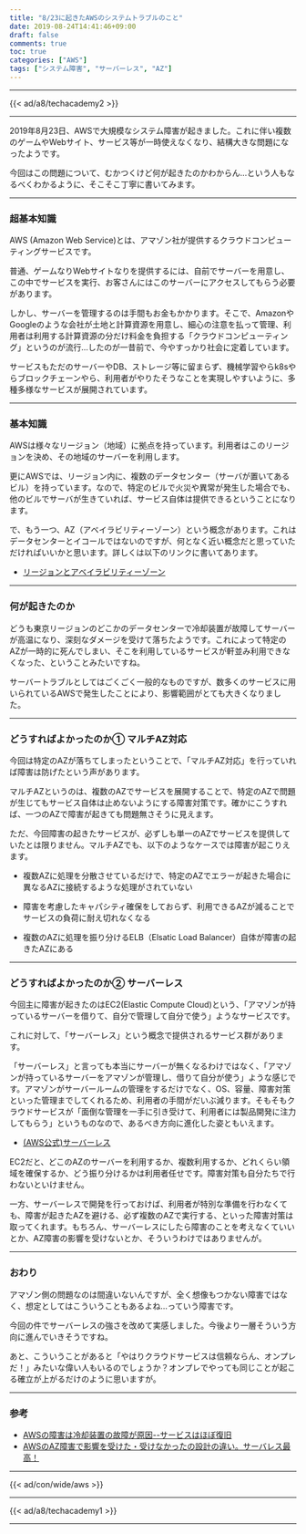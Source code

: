 ```yaml
---
title: "8/23に起きたAWSのシステムトラブルのこと"
date: 2019-08-24T14:41:46+09:00
draft: false
comments: true
toc: true
categories: ["AWS"]
tags: ["システム障害", "サーバーレス", "AZ"]
---
```


<!--more-->

---

{{< ad/a8/techacademy2 >}}

---

2019年8月23日、AWSで大規模なシステム障害が起きました。これに伴い複数のゲームやWebサイト、サービス等が一時使えなくなり、結構大きな問題になったようです。

今回はこの問題について、むかつくけど何が起きたのかわからん…という人もなるべくわかるように、そこそこ丁寧に書いてみます。

---

### 超基本知識

AWS (Amazon Web Service)とは、アマゾン社が提供するクラウドコンピューティングサービスです。

普通、ゲームなりWebサイトなりを提供するには、自前でサーバーを用意し、この中でサービスを実行、お客さんにはこのサーバーにアクセスしてもらう必要があります。

しかし、サーバーを管理するのは手間もお金もかかります。そこで、AmazonやGoogleのような会社が土地と計算資源を用意し、細心の注意を払って管理、利用者は利用する計算資源の分だけ料金を負担する「クラウドコンピューティング」というのが流行…したのが一昔前で、今やすっかり社会に定着しています。

サービスもただのサーバーやDB、ストレージ等に留まらず、機械学習やらk8sやらブロックチェーンやら、利用者がやりたそうなことを実現しやすいように、多種多様なサービスが展開されています。

---

### 基本知識

AWSは様々なリージョン（地域）に拠点を持っています。利用者はこのリージョンを決め、その地域のサーバーを利用します。

更にAWSでは、リージョン内に、複数のデータセンター（サーバが置いてあるビル）を持っています。なので、特定のビルで火災や異常が発生した場合でも、他のビルでサーバが生きていれば、サービス自体は提供できるということになります。

で、もう一つ、AZ（アベイラビリティーゾーン）という概念があります。これはデータセンターとイコールではないのですが、何となく近い概念だと思っていただければいいかと思います。詳しくは以下のリンクに書いてあります。

- [リージョンとアベイラビリティーゾーン](https://docs.aws.amazon.com/ja_jp/AWSEC2/latest/UserGuide/using-regions-availability-zones.html)

---

### 何が起きたのか

どうも東京リージョンのどこかのデータセンターで冷却装置が故障してサーバーが高温になり、深刻なダメージを受けて落ちたようです。これによって特定のAZが一時的に死んでしまい、そこを利用しているサービスが軒並み利用できなくなった、ということみたいですね。

サーバートラブルとしてはごくごく一般的なものですが、数多くのサービスに用いられているAWSで発生したことにより、影響範囲がとても大きくなりました。

---

### どうすればよかったのか① マルチAZ対応

今回は特定のAZが落ちてしまったということで、「マルチAZ対応」を行っていれば障害は防げたという声があります。

マルチAZというのは、複数のAZでサービスを展開することで、特定のAZで問題が生じてもサービス自体は止めないようにする障害対策です。確かにこうすれば、一つのAZで障害が起きても問題無さそうに見えます。

ただ、今回障害の起きたサービスが、必ずしも単一のAZでサービスを提供していたとは限りません。マルチAZでも、以下のようなケースでは障害が起こりえます。

- 複数AZに処理を分散させているだけで、特定のAZでエラーが起きた場合に異なるAZに接続するような処理がされていない

- 障害を考慮したキャパシティ確保をしておらず、利用できるAZが減ることでサービスの負荷に耐え切れなくなる

- 複数のAZに処理を振り分けるELB（Elsatic Load Balancer）自体が障害の起きたAZにある

---

### どうすればよかったのか② サーバーレス

今回主に障害が起きたのはEC2(Elastic Compute Cloud)という、「アマゾンが持っているサーバーを借りて、自分で管理して自分で使う」ようなサービスです。

これに対して、「サーバーレス」という概念で提供されるサービス群があります。

「サーバーレス」と言っても本当にサーバーが無くなるわけではなく、「アマゾンが持っているサーバーをアマゾンが管理し、借りて自分が使う」ような感じです。アマゾンがサーバールームの管理をするだけでなく、OS、容量、障害対策といった管理までしてくれるため、利用者の手間がだいぶ減ります。そもそもクラウドサービスが「面倒な管理を一手に引き受けて、利用者には製品開発に注力してもらう」というものなので、あるべき方向に進化した姿ともいえます。

- [(AWS公式)サーバーレス](https://aws.amazon.com/jp/serverless/)

EC2だと、どこのAZのサーバーを利用するか、複数利用するか、どれくらい領域を確保するか、どう振り分けるかは利用者任せです。障害対策も自分たちで行わないといけません。

一方、サーバーレスで開発を行っておけば、利用者が特別な準備を行わなくても、障害が起きたAZを避ける、必ず複数のAZで実行する、といった障害対策は取ってくれます。もちろん、サーバーレスにしたら障害のことを考えなくていいとか、AZ障害の影響を受けないとか、そういうわけではありませんが。

---

### おわり

アマゾン側の問題なのは間違いないんですが、全く想像もつかない障害ではなく、想定としてはこういうこともあるよね…っていう障害です。

今回の件でサーバーレスの強さを改めて実感しました。今後より一層そういう方向に進んでいきそうですね。

あと、こういうことがあると「やはりクラウドサービスは信頼ならん、オンプレだ！」みたいな偉い人もいるのでしょうか？オンプレでやっても同じことが起こる確立が上がるだけのように思いますが。

---

### 参考

- [AWSの障害は冷却装置の故障が原因--サービスはほぼ復旧](https://japan.zdnet.com/article/35141698/)
- [AWSのAZ障害で影響を受けた・受けなかったの設計の違い。サーバレス最高！](http://gs2.hatenablog.com/entry/2019/08/23/232534)

---

{{< ad/con/wide/aws >}}

---

{{< ad/a8/techacademy1 >}}

---
